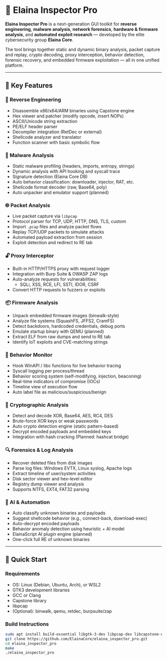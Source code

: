 # 🧠 Elaina Inspector Pro

**Elaina Inspector Pro** is a next-generation GUI toolkit for **reverse engineering**, **malware analysis**, **network forensics**, **hardware & firmware analysis**, and **automated exploit research** — developed by the elite cybersecurity group **Elaina Core**.

The tool brings together static and dynamic binary analysis, packet capture and replay, crypto decoding, proxy interception, behavior detection, forensic recovery, and embedded firmware exploitation — all in one unified platform.

---

## 🧬 Key Features

### 🔧 Reverse Engineering
- Disassemble x86/x64/ARM binaries using Capstone engine
- Hex viewer and patcher (modify opcode, insert NOPs)
- ASCII/Unicode string extraction
- PE/ELF header parser
- Decompiler integration (RetDec or external)
- Shellcode analyzer and translator
- Function scanner with basic symbolic flow

### 🦠 Malware Analysis
- Static malware profiling (headers, imports, entropy, strings)
- Dynamic analysis with API hooking and syscall trace
- Signature detection (Elaina Core DB)
- Auto behavior classification: downloader, injector, RAT, etc.
- Shellcode format decoder (raw, Base64, poly)
- Auto unpacker and emulator support (planned)

### 🌐 Packet Analysis
- Live packet capture via `libpcap`
- Protocol parser for TCP, UDP, HTTP, DNS, TLS, custom
- Import `.pcap` files and analyze packet flows
- Replay TCP/UDP packets to simulate attacks
- Automated payload extraction from session
- Exploit detection and redirect to RE tab

### 🔓 Proxy Interceptor
- Built-in HTTP/HTTPS proxy with request logger
- Integration with Burp Suite & OWASP ZAP logs
- Auto-analyze requests for vulnerabilities:
  - SQLi, XSS, RCE, LFI, SSTI, IDOR, CSRF
- Convert HTTP requests to fuzzers or exploits

### 📦 Firmware Analysis
- Unpack embedded firmware images (binwalk-style)
- Analyze file systems (SquashFS, JFFS2, CramFS)
- Detect backdoors, hardcoded credentials, debug ports
- Emulate startup binary with QEMU (planned)
- Extract ELF from raw dumps and send to RE tab
- Identify IoT exploits and CVE-matching strings

### 🧠 Behavior Monitor
- Hook WinAPI / libc functions for live behavior tracing
- Syscall logging per process/thread
- Behavior scoring system (self-modifying, injection, beaconing)
- Real-time indicators of compromise (IOCs)
- Timeline view of execution flow
- Auto label file as malicious/suspicious/benign

### 🔐 Cryptographic Analysis
- Detect and decode XOR, Base64, AES, RC4, DES
- Brute-force XOR keys or weak passwords
- Auto crypto detection engine (static pattern-based)
- Decrypt encoded payloads and embedded keys
- Integration with hash cracking (Planned: hashcat bridge)

### 🔍 Forensics & Log Analysis
- Recover deleted files from disk images
- Parse log files: Windows EVTX, Linux syslog, Apache logs
- Extract timeline of user/system activities
- Disk sector viewer and hex-level editor
- Registry dump viewer and analysis
- Supports NTFS, EXT4, FAT32 parsing

### 🤖 AI & Automation
- Auto classify unknown binaries and payloads
- Suggest shellcode behavior (e.g., connect-back, download-exec)
- Auto-decrypt encoded payloads
- Behavior anomaly detection using heuristic + AI model
- ElainaScript AI plugin engine (planned)
- One-click full RE of unknown binaries

---

## 🚀 Quick Start

### Requirements
- OS: Linux (Debian, Ubuntu, Arch), or WSL2
- GTK3 development libraries
- GCC or Clang
- Capstone library
- libpcap
- (Optional): binwalk, qemu, retdec, burpsuite/zap

### Build Instructions

```bash
sudo apt install build-essential libgtk-3-dev libpcap-dev libcapstone-dev git
git clone https://github.com/ElainaCore/elaina_inspector_pro.git
cd elaina_inspector_pro
make
./elaina_inspector_pro
